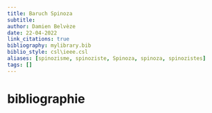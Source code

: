 ```yaml
---
title: Baruch Spinoza
subtitle:
author: Damien Belvèze
date: 22-04-2022
link_citations: true
bibliography: mylibrary.bib
biblio_style: csl\ieee.csl
aliases: [spinozisme, spinoziste, Spinoza, spinoza, spinozistes]
tags: []
---
```








# bibliographie

